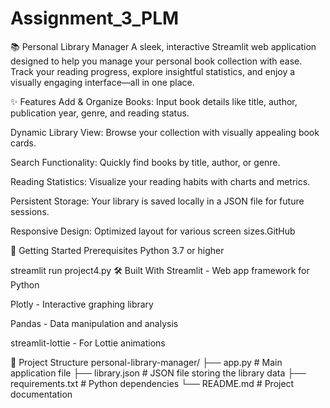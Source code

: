 # Assignment_3_PLM

📚 Personal Library Manager
A sleek, interactive Streamlit web application designed to help you manage your personal book collection with ease. Track your reading progress, explore insightful statistics, and enjoy a visually engaging interface—all in one place.​

✨ Features
Add & Organize Books: Input book details like title, author, publication year, genre, and reading status.

Dynamic Library View: Browse your collection with visually appealing book cards.

Search Functionality: Quickly find books by title, author, or genre.

Reading Statistics: Visualize your reading habits with charts and metrics.

Persistent Storage: Your library is saved locally in a JSON file for future sessions.

Responsive Design: Optimized layout for various screen sizes.​
GitHub

🚀 Getting Started
Prerequisites
Python 3.7 or higher​

streamlit run project4.py
🛠️ Built With
Streamlit - Web app framework for Python

Plotly - Interactive graphing library

Pandas - Data manipulation and analysis

streamlit-lottie - For Lottie animations​


📁 Project Structure
personal-library-manager/
├── app.py                 # Main application file
├── library.json           # JSON file storing the library data
├── requirements.txt       # Python dependencies
└── README.md              # Project documentation
